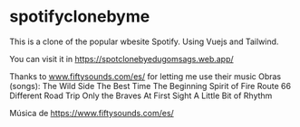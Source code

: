 # spotifyclonebyme
This is a clone of the popular wbesite Spotify. Using Vuejs and Tailwind. 

You can visit it in https://spotclonebyedugomsags.web.app/



Thanks to www.fiftysounds.com/es/ for letting me use their music
Obras (songs): 
The Wild Side
The Best Time
The Beginning
Spirit of Fire
Route 66
Different
Road Trip
Only the Braves
At First Sight
A Little Bit of Rhythm

Música de https://www.fiftysounds.com/es/

